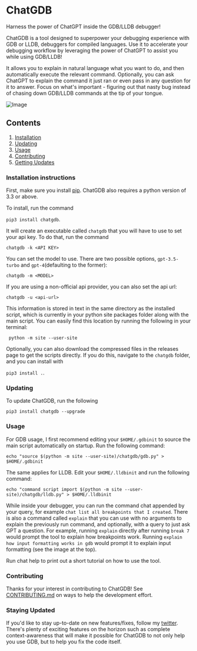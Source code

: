 # ChatGDB
Harness the power of ChatGPT inside the GDB/LLDB debugger!


ChatGDB is a tool designed to superpower your debugging experience with GDB or LLDB, debuggers for compiled languages. Use it to accelerate your debugging workflow by leveraging the power of ChatGPT to assist you while using GDB/LLDB! 

It allows you to explain in natural language what you want to do, and then automatically execute the relevant command. Optionally, you can ask ChatGPT to explain the command it just ran or even pass in any question for it to answer. Focus on what's important - figuring out that nasty bug instead of chasing down GDB/LLDB commands at the tip of your tongue.

![Image](https://lh5.googleusercontent.com/xZMLwWWxavqYjC3fyCIZJ0m-s-f-XEoiOeWGbxRrw3dWoukUoWzJJ4iiBkVO2Vtiyr4K6o0WkTs7B40TapeBPIYwgVRVhDXGVjB4tFYoKH3_nK847nYXl3pISB6dEP6Wp_o0uPlfJOjCrLspm0_VNw)

## Contents

1. [Installation](#installation-intructions)
2. [Updating](#updating)
3. [Usage](#usage)
4. [Contributing](#contributing)
5. [Getting Updates](#getting-updates)

### Installation instructions
First, make sure you install [pip](https://pip.pypa.io/en/stable/installation/). ChatGDB also
requires a python version of 3.3 or above.

To install, run the command 

```pip3 install chatgdb```. 

It will create an executable called ```chatgdb``` that you will have to use to set your api key. 
To do that, run the command

```chatgdb -k <API KEY> ```

You can set the model to use. There are two possible options, ```gpt-3.5-turbo``` and ```gpt-4```(defaulting to the former):

```chatgdb -m <MODEL>```

If you are using a non-official api provider, you can also set the api url:

```chatgdb -u <api-url>```

This information is stored in text in the same directory as the installed script, which is currently in your python site packages
folder along with the main script. You can easily find this location by running the following in your terminal:

``` python -m site --user-site```

Optionally, you can also download the compressed files in the releases page to get the scripts directly.
If you do this, navigate to the ```chatgdb``` folder, and you can install with

```pip3 install .```.

### Updating

To update ChatGDB, run the following

```pip3 install chatgdb --upgrade```


### Usage
For GDB usage, I first recommend editing your ```$HOME/.gdbinit``` to source the main script automatically on startup. Run the following command:

```echo "source $(python -m site --user-site)/chatgdb/gdb.py" > $HOME/.gdbinit```

The same applies for LLDB. Edit your ```$HOME/.lldbinit``` and run the following command:

```echo "command script import $(python -m site --user-site)/chatgdb/lldb.py" > $HOME/.lldbinit```

While inside your debugger, you can run the command chat appended by your query, for example ```chat list all breakpoints that I created```. 
There is also a command called ```explain``` that you can use with no arguments to explain the previously run command, 
and optionally, with a query to just ask GPT a question. For example, running ```explain``` directly after running 
```break 7``` would prompt the tool to explain how breakpoints work. Running ```explain how input formatting works in gdb``` 
would prompt it to explain input formatting (see the image at the top).

Run chat help to print out a short tutorial on how to use the tool.

### Contributing
Thanks for your interest in contributing to ChatGDB! See [CONTRIBUTING.md](CONTRIBUTING.md) on ways to
help the development effort. 

### Staying Updated

If you'd like to stay up-to-date on new features/fixes, follow my [twitter](https://twitter.com/pranay__gosar). There's plenty
of exciting features on the horizon such as complete context-awareness that will make it possible
for ChatGDB to not only help you use GDB, but to help you fix the code itself.

